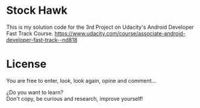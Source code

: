 # Stock Hawk

This is my solution code for the 3rd Project on Udacity's Android Developer Fast Track Course. 
https://www.udacity.com/course/associate-android-developer-fast-track--nd818

# License

You are free to enter, look, look again, opine and comment...  
  
¿Do you want to learn?  
Don't copy, be curious and research, improve yourself! 
